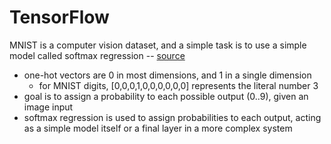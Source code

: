 # TensorFlow
MNIST is a computer vision dataset, and a simple task is to use a simple model called softmax regression -- [source](https://github.com/tensorflow/tensorflow/blob/master/tensorflow/examples/tutorials/mnist/mnist_softmax.py)
- one-hot vectors are 0 in most dimensions, and 1 in a single dimension
  - for MNIST digits, [0,0,0,1,0,0,0,0,0,0] represents the literal number 3
- goal is to assign a probability to each possible output (0..9), given an image input
- softmax regression is used to assign probabilities to each output, acting as a simple model itself or a final layer in a more complex system
